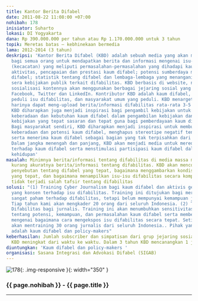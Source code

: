```yaml
---
title: Kantor Berita Difabel
date: 2011-08-22 11:08:00 +07:00
nohibah: 178
inisiator: Suharto
lokasi: DI Yogyakarta
dana: Rp 390.000.000 per tahun atau Rp 1.170.000.000 untuk 3 tahun
topik: Meretas batas – kebhinekaan bermedia
lama: 2012-2014 (3 tahun)
deskripsi: 'Kantor Berita Difabel (KBD) adalah sebuah media yang akan menjadi rujukan
  bagi semua orang untuk mendapatkan berita dan informasi mengenai isu-isu difabilitas
  (kecacatan) yang meliputi permasalahan-permasalahan yang dihadapi kaum difabel;
  aktivitas, pencapaian dan prestasi kaum difabel; potensi sumberdaya manusia kaum
  difabel; statistik tentang difabel dan lembaga-lembaga yang menangani difabilitas;
  sera kebijakan publik terkait difabilitas. KBD berbasis di website, namun dalam
  sosialisasi kontennya akan menggunakan berbagai jejaring sosial yang ada seperti
  Facebook, Twitter dan LinkedIn. Kontributor KBD adalah kaum difabel, jurnalis yang
  peduli isu difabilitas, dan masyarakat umum yang peduli. KBD menargetkan setiap
  harinya dapat meng-upload berita/informasi difabilitas rata-rata 3-5 konten. Kehadiran
  KBD diharapkan juga menjadi inspirasi bagi pengambil kebijakan untuk: (1) memperhatikan
  keberadaan dan kebutuhan kaum difabel dalam pengambilan kebijakan dan (2) membuat
  kebijakan yang tepat sasaran dan tepat guna bagi pemberdayaan kaum difabel dan keluarganya.
  Bagi masyarakat sendiri, KBD diharapkan menjadi inspirasi untuk membuka diri terhadap
  keberadaan dan potensi kaum difabel, menghapus stereotipe negatif tentang difabilitas,
  serta menerima kaum difabel sebagai bagian yang tak terpisahkan dari masyarakat.
  Dalam jangka menengah dan panjang, KBD akan menjadi media untuk mereduksi diskriminasi
  terhadap kaum difabel serta menstimulasi partisipasi kaum difabel dalam segala aspek
  kehidupan'
masalah: Minimnya berita/informasi tentang difabilitas di media massa mainstream,
  kurang akuratnya berita/informasi tentang difabilitas. KBD akan mencontohkan bagaimana
  penyebutan tentang difabel yang tepat, bagaimana menggambarkan kondisi difabilitas
  yang tepat, dan bagaimana menampilkan isu-isu difabilitas secara komprehensif agar
  tidak terjadi salah tafsir tentang difabilitas
solusi: "(1) Training Cyber Journalism bagi kaum difabel dan aktivis gerakan sosial
  yang konsen terhadap isu difabilitas. Training ini ditujukan bagi mereka yang sudah
  sangat paham terhadap difabilitas, tetapi belum mempunyai kemampuan jurnalistik.
  Tiap tahun kami akan mengkader 20 orang dari seluruh Indonesia. (2) Training Perspektif
  Difabilitas bagi jurnalis. Training ini akan menumbuhkan sensitivitas kaum jurnalis
  tentang potensi, kemampuan, dan permasalahan kaum difabel serta memberikan arahan
  mengenai bagaimana cara mengekspos isu difabilitas secara tepat. Setiap tahun kami
  akan mentraining 30 orang jurnalis dari seluruh Indonesia.. Pihak yang diuntungkan
  adalah kaum difabel dan policy-makers"
keberhasilan: Jumlah subscriber dan simpatisan dari grup jejaring sosial yang dibuat
  KBD meningkat dari waktu ke waktu. Dalam 3 tahun KBD mencanangkan 1 juta member
diuntungkan: 'Kaum difabel dan policy-makers '
organisasi: Sasana Integrasi dan Advokasi Difabel (SIGAB)
---
```


![178](/static/img/hibahcmb/178.png){: .img-responsive }{: width="350" }

### {{ page.nohibah }} - {{ page.title }}

---
